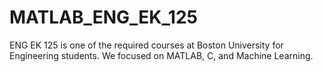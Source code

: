 # MATLAB_ENG_EK_125
ENG EK 125 is one of the required courses at Boston University for Engineering students. We focused on MATLAB, C, and Machine Learning.
